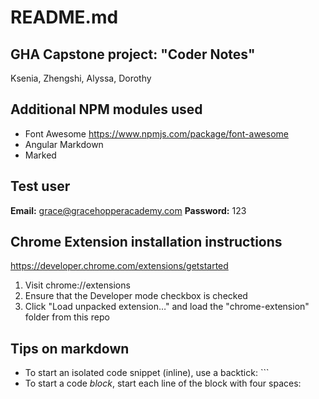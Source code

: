 # README.md

## GHA Capstone project: "Coder Notes"
Ksenia, Zhengshi, Alyssa, Dorothy

## Additional NPM modules used
* Font Awesome https://www.npmjs.com/package/font-awesome
* Angular Markdown
* Marked

## Test user
**Email:** grace@gracehopperacademy.com
**Password:** 123

## Chrome Extension installation instructions

https://developer.chrome.com/extensions/getstarted

1. Visit chrome://extensions
2. Ensure that the Developer mode checkbox is checked
3. Click "Load unpacked extension…" and load the "chrome-extension" folder from this repo

## Tips on markdown 

* To start an isolated code snippet (inline), use a backtick: `\``
* To start a code _block_, start each line of the block with four spaces: `    `
